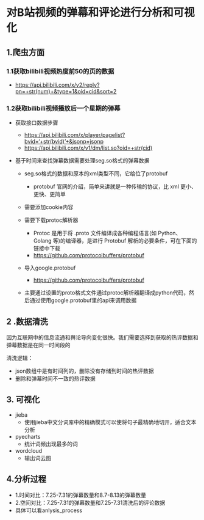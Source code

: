 # 对B站视频的弹幕和评论进行分析和可视化

## 1.爬虫方面

### 1.1获取bilibili视频热度前50的页的数据

- https://api.bilibili.com/x/v2/reply?pn=+str(num)+&type=1&oid=cid&sort=2
### 1.2获取bilibili视频播放后一个星期的弹幕

- 获取接口数据步骤
  - https://api.bilibili.com/x/player/pagelist?bvid=‘+str(bvid)’+&jsonp=jsonp
  - https://api.bilibili.com/x/v1/dm/list.so?oid=+str(cid)

- 基于时间来查找弹幕数据需要处理seg.so格式的弹幕数据

  - seg.so格式的数据和原本的xml类型不同，它给位了protobuf
    - protobuf 官网的介绍，简单来讲就是一种传输的协议，比 xml 更小、更快、更简单
  - 需要添加cookie内容

  - 需要下载protoc解析器
    - Protoc 是用于将 .proto 文件编译成各种编程语言(如 Python、Golang 等)的编译器，是进行 Protobuf 解析的必要条件，可在下面的链接中下载
    - https://github.com/protocolbuffers/protobuf

  - 导入google.protobuf
    - https://github.com/protocolbuffers/protobuf

  - 主要通过设置的proto格式文件通过protoc解析器翻译成python代码，然后通过使用google.protobuf里的api来调用数据

## 2 .数据清洗

因为互联网中的信息流通和舆论导向变化很快。我们需要选择到获取的热评数据和弹幕数据是在同一时间段的

清洗逻辑：

- json数组中是有时间列的，删除没有存储到时间的热评数据
- 删除和弹幕时间不一致的热评数据

## 3. 可视化

- jieba
  - 使用jieba中文分词库中的精确模式可以使将句子最精确地切开，适合文本分析
- pyecharts
  - 统计词频出现最多的词
- wordcloud
  - 输出词云图

##  4.分析过程

- 1.时间对比：7.25-7.31的弹幕数量和8.7-8.13的弹幕数量
- 2.空间对比：7.25-7.31的弹幕数量和7.25-7.31清洗后的评论数据
- 具体可以看anlysis_process
